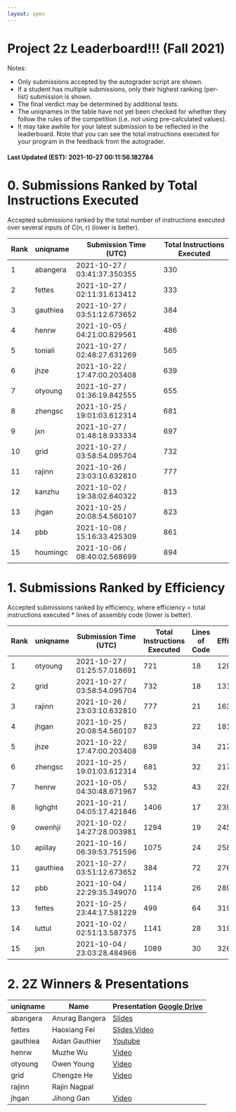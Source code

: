 ```yaml
---
layout: spec
---
```


Project 2z Leaderboard!!! (Fall 2021)
==============================
Notes:
- Only submissions accepted by the autograder script are shown.
- If a student has multiple submissions, only their highest ranking (per-list) submission is shown.
- The final verdict may be determined by additional tests.
- The uniqnames in the table have not yet been checked for whether they follow the rules of the competition (i.e. not using pre-calculated values).
- It may take awhile for your latest submission to be reflected in the leaderboard. Note that you can see the total instructions executed for your program in the feedback from the autograder.


#### Last Updated (EST): 2021-10-27 00:11:56.182784

# 0. Submissions Ranked by Total Instructions Executed
Accepted submissions ranked by the total number of instructions executed over several inputs of C(n, r) (lower is better).

| Rank  | uniqname | Submission Time (UTC) | Total Instructions Executed |
|---|---|---|---|
| 1 | abangera | 2021-10-27 / 03:41:37.350355 | 330 |
| 2 | fettes | 2021-10-27 / 02:11:31.613412 | 333 |
| 3 | gauthiea | 2021-10-27 / 03:51:12.673652 | 384 |
| 4 | henrw | 2021-10-05 / 04:21:00.829561 | 486 |
| 5 | toniali | 2021-10-27 / 02:48:27.631269 | 565 |
| 6 | jhze | 2021-10-22 / 17:47:00.203408 | 639 |
| 7 | otyoung | 2021-10-27 / 01:36:19.842555 | 655 |
| 8 | zhengsc | 2021-10-25 / 19:01:03.612314 | 681 |
| 9 | jxn | 2021-10-27 / 01:48:18.933334 | 697 |
| 10 | grid | 2021-10-27 / 03:58:54.095704 | 732 |
| 11 | rajinn | 2021-10-26 / 23:03:10.632810 | 777 |
| 12 | kanzhu | 2021-10-02 / 19:38:02.640322 | 813 |
| 13 | jhgan | 2021-10-25 / 20:08:54.560107 | 823 |
| 14 | pbb | 2021-10-08 / 15:16:33.425309 | 861 |
| 15 | houmingc | 2021-10-06 / 08:40:02.568699 | 894 |


# 1. Submissions Ranked by Efficiency
Accepted submissions ranked by efficiency, where efficiency = total instructions executed * lines of assembly code (lower is better).

| Rank  | uniqname | Submission Time (UTC) | Total Instructions Executed |Lines of Code | Efficiency |
|---|---|---|---|---|---|
| 1 | otyoung | 2021-10-27 / 01:25:57.018691 | 721 | 18 | 12978 |
| 2 | grid | 2021-10-27 / 03:58:54.095704 | 732 | 18 | 13176 |
| 3 | rajinn | 2021-10-26 / 23:03:10.632810 | 777 | 21 | 16317 |
| 4 | jhgan | 2021-10-25 / 20:08:54.560107 | 823 | 22 | 18106 |
| 5 | jhze | 2021-10-22 / 17:47:00.203408 | 639 | 34 | 21726 |
| 6 | zhengsc | 2021-10-25 / 19:01:03.612314 | 681 | 32 | 21792 |
| 7 | henrw | 2021-10-05 / 04:30:48.671967 | 532 | 43 | 22876 |
| 8 | lighght | 2021-10-21 / 04:05:17.421846 | 1406 | 17 | 23902 |
| 9 | owenhji | 2021-10-02 / 14:27:28.003981 | 1294 | 19 | 24586 |
| 10 | apillay | 2021-10-16 / 06:39:53.751596 | 1075 | 24 | 25800 |
| 11 | gauthiea | 2021-10-27 / 03:51:12.673652 | 384 | 72 | 27648 |
| 12 | pbb | 2021-10-04 / 22:29:35.349070 | 1114 | 26 | 28964 |
| 13 | fettes | 2021-10-25 / 23:44:17.581229 | 499 | 64 | 31936 |
| 14 | luttul | 2021-10-02 / 02:51:13.587375 | 1141 | 28 | 31948 |
| 15 | jxn | 2021-10-04 / 23:03:28.484966 | 1089 | 30 | 32670 |

# 2. 2Z Winners & Presentations
| uniqname | Name           | Presentation [Google Drive](https://docs.google.com/document/d/1pdnHa-YZOpMpZl4HH-U6aSHfXCWIQgojW3oQgRKQFLw/edit?usp=sharing)                                                                              |
|----------|----------------|------------------------------------------------------------------------------------------------------------------------------------------------------------------------------------------------------------|
| abangera | Anurag Bangera | [Slides](https://docs.google.com/presentation/d/1oLkZSVX47eOYVya4rxmdZ5FJvtOAhgRlJrJzLoTNwRo/edit?usp=sharing)                                                                                             |
| fettes   | Haoxiang Fei   | [Slides](https://docs.google.com/presentation/d/1oLkZSVX47eOYVya4rxmdZ5FJvtOAhgRlJrJzLoTNwRo/edit?usp=sharing),[Video](https://drive.google.com/file/d/1U8QATQZ36nfDKc4Tlsx29bl4EFW0ViAx/view?usp=sharing) |
| gauthiea | Aidan Gauthier | [Youtube](https://www.youtube.com/watch?v=QfM-XhBVV6Y&t=2s)                                                                                                                                                |
| henrw    | Muzhe Wu       | [Video](https://drive.google.com/file/d/1qH22NqwGpGUPxn22Ig2LGYiz7ZrCqKjd/view?usp=sharing)                                                                                                                |
| otyoung  | Owen Young     | [Video](https://drive.google.com/file/d/1bMHLjAvc22A0nbauG2JLBs3-wGTXY_cp/view?usp=sharing)                                                                                                                |
| grid     | Chengze He     | [Video](https://drive.google.com/file/d/1scaaFdsIRDq7Qdf29Uk8pgTg2xeECufD/view?usp=sharing)                                                                                                                |
| rajinn   | Rajin Nagpal   |                                                                                                                                                                                                            |
| jhgan    | Jihong Gan     | [Video](https://drive.google.com/file/d/1j9DQLLUi6zzEM6pn8n0WYW3KO3ab7OoJ/view?usp=sharing)                                                                                                                |


